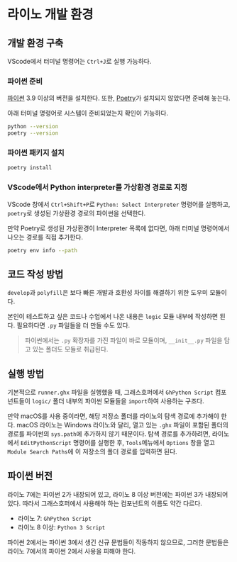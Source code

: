 # 라이노 개발 환경

## 개발 환경 구축

VScode에서 터미널 명령어는 `Ctrl+J`로 실행 가능하다.

### 파이썬 준비

[파이썬](https://www.python.org/) 3.9 이상의 버전을 설치한다. 또한, [Poetry](https://python-poetry.org/docs)가 설치되지 않았다면 준비해 놓는다.

아래 터미널 명령어로 시스템이 준비되었는지 확인이 가능하다.

```bash
python --version
poetry --version
```

### 파이썬 패키지 설치

```bash
poetry install
```

### VScode에서 Python interpreter를 가상환경 경로로 지정

VScode 창에서 `Ctrl+Shift+P`로 `Python: Select Interpreter` 명령어를 실행하고, `poetry`로 생성된 가상환경 경로의 파이썬을 선택한다.

만약 Poetry로 생성된 가상환경이 Interpreter 목록에 없다면, 아래 터미널 명령어에서 나오는 경로를 직접 추가한다.

```bash
poetry env info --path
```

## 코드 작성 방법

`develop`과 `polyfill`은 보다 빠른 개발과 호환성 차이를 해결하기 위한 도우미 모듈이다.

본인이 테스트하고 싶은 코드나 수업에서 나온 내용은 `logic` 모듈 내부에 작성하면 된다. 필요하다면 `.py` 파일들을 더 만들 수도 있다.

> 파이썬에서는 `.py` 확장자를 가진 파일이 바로 모듈이며, `__init__.py` 파일을 담고 있는 폴더도 모듈로 취급된다.

## 실행 방법

기본적으로 `runner.ghx` 파일을 실행했을 때, 그래스호퍼에서 `GhPython Script` 컴포넌트들이 `logic/` 폴더 내부의 파이썬 모듈들을 `import`하여 사용하는 구조다.

만약 macOS를 사용 중이라면, 해당 저장소 폴더를 라이노의 탐색 경로에 추가해야 한다. macOS 라이노는 Windows 라이노와 달리, 열고 있는 `.ghx` 파일이 포함된 폴더의 경로를 파이썬의 `sys.path`에 추가하지 않기 때문이다. 탐색 경로를 추가하려면, 라이노에서 `EditPythonScript` 명령어를 실행한 후, `Tools`메뉴에서 `Options` 창을 열고 `Module Search Paths`에 이 저장소의 폴더 경로를 입력하면 된다.

## 파이썬 버전

라이노 7에는 파이썬 2가 내장되어 있고, 라이노 8 이상 버전에는 파이썬 3가 내장되어 있다. 따라서 그래스호퍼에서 사용해야 하는 컴포넌트의 이름도 약간 다르다.

- 라이노 7: `GhPython Script`
- 라이노 8 이상: `Python 3 Script`

파이썬 2에서는 파이썬 3에서 생긴 신규 문법들이 작동하지 않으므로, 그러한 문법들은 라이노 7에서의 파이썬 2에서 사용을 피해야 한다.